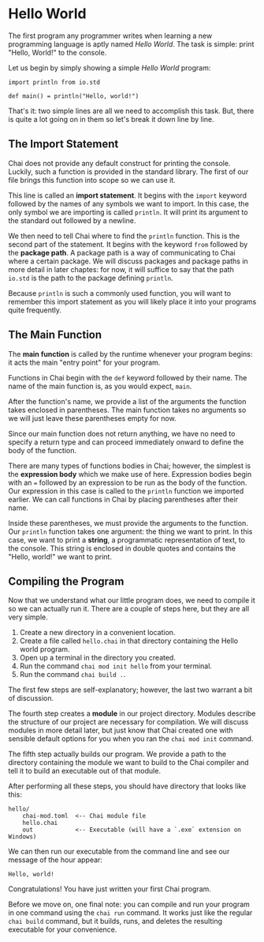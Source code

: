 # Hello World

The first program any programmer writes when learning a new programming language
is aptly named *Hello World*.  The task is simple: print "Hello, World!" to the
console.

Let us begin by simply showing a simple *Hello World* program:

    import println from io.std

    def main() = println("Hello, world!")

That's it: two simple lines are all we need to accomplish this task.  But, there
is quite a lot going on in them so let's break it down line by line.

## The Import Statement

Chai does not provide any default construct for printing the console.  Luckily,
such a function is provided in the standard library.  The first of our file
brings this function into scope so we can use it.

This line is called an **import statement**.  It begins with the `import`
keyword followed by the names of any symbols we want to import. In this case,
the only symbol we are importing is called `println`.  It will print its
argument to the standard out followed by a newline.

We then need to tell Chai where to find the `println` function.  This is the
second part of the statement.  It begins with the keyword `from` followed by the
**package path**.  A package path is a way of communicating to Chai where a
certain package.  We will discuss packages and package paths in more detail in
later chaptes: for now, it will suffice to say that the path `io.std` is the
path to the package defining `println`.

Because `println` is such a commonly used function, you will want to remember
this import statement as you will likely place it into your programs quite
frequently.

## The Main Function

The **main function** is called by the runtime whenever your program begins:
it acts the main "entry point" for your program.  

Functions in Chai begin with the `def` keyword followed by their name. The name
of the main function is, as you would expect, `main`.  

After the function's name, we provide a list of the arguments the function takes
enclosed in parentheses.  The main function takes no arguments so we will just
leave these parentheses empty for now.

Since our main function does not return anything, we have no need to specify a
return type and can proceed immediately onward to define the body of the
function.

There are many types of functions bodies in Chai; however, the simplest is the
**expression body** which we make use of here.  Expression bodies begin with an
`=` followed by an expression to be run as the body of the function.  Our
expression in this case is called to the `println` function we imported earlier.
We can call functions in Chai by placing parentheses after their name.

Inside these parentheses, we must provide the arguments to the function.  Our
`println` function takes one argument: the thing we want to print.  In this
case, we want to print a **string**, a programmatic representation of text, to
the console.  This string is enclosed in double quotes and contains the "Hello,
world!" we want to print.

## Compiling the Program

Now that we understand what our little program does, we need to compile it so
we can actually run it.  There are a couple of steps here, but they are all
very simple.

1. Create a new directory in a convenient location.
2. Create a file called `hello.chai` in that directory containing the Hello
   world program.
3. Open up a terminal in the directory you created.
4. Run the command `chai mod init hello` from your terminal.
5. Run the command `chai build .`.

The first few steps are self-explanatory; however, the last two warrant
a bit of discussion.

The fourth step creates a **module** in our project directory.  Modules describe
the structure of our project are necessary for compilation. We will discuss
modules in more detail later, but just know that Chai created one with sensible
default options for you when you ran the `chai mod init` command.

The fifth step actually builds our program.  We provide a path to the directory
containing the module we want to build to the Chai compiler and tell it to build
an executable out of that module. 

After performing all these steps, you should have directory that looks like this:

```text
hello/
    chai-mod.toml  <-- Chai module file
    hello.chai
    out            <-- Executable (will have a `.exe` extension on Windows)
```

We can then run our executable from the command line and see our message of
the hour appear:

```text
Hello, world!
```

Congratulations!  You have just written your first Chai program.

Before we move on, one final note: you can compile and run your program in one
command using the `chai run` command.  It works just like the regular `chai
build` command, but it builds, runs, and deletes the resulting executable for
your convenience.